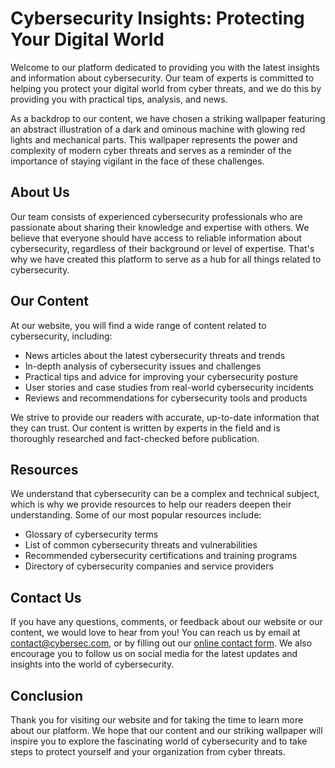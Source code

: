 <!--font:Inter-->

# Cybersecurity Insights: Protecting Your Digital World

Welcome to our platform dedicated to providing you with the latest insights and information about cybersecurity. Our team of experts is committed to helping you protect your digital world from cyber threats, and we do this by providing you with practical tips, analysis, and news.

As a backdrop to our content, we have chosen a striking wallpaper featuring an abstract illustration of a dark and ominous machine with glowing red lights and mechanical parts. This wallpaper represents the power and complexity of modern cyber threats and serves as a reminder of the importance of staying vigilant in the face of these challenges.

## About Us

Our team consists of experienced cybersecurity professionals who are passionate about sharing their knowledge and expertise with others. We believe that everyone should have access to reliable information about cybersecurity, regardless of their background or level of expertise. That's why we have created this platform to serve as a hub for all things related to cybersecurity.

## Our Content

At our website, you will find a wide range of content related to cybersecurity, including:

- News articles about the latest cybersecurity threats and trends
- In-depth analysis of cybersecurity issues and challenges
- Practical tips and advice for improving your cybersecurity posture
- User stories and case studies from real-world cybersecurity incidents
- Reviews and recommendations for cybersecurity tools and products

We strive to provide our readers with accurate, up-to-date information that they can trust. Our content is written by experts in the field and is thoroughly researched and fact-checked before publication.

## Resources

We understand that cybersecurity can be a complex and technical subject, which is why we provide resources to help our readers deepen their understanding. Some of our most popular resources include:

- Glossary of cybersecurity terms
- List of common cybersecurity threats and vulnerabilities
- Recommended cybersecurity certifications and training programs
- Directory of cybersecurity companies and service providers

## Contact Us

If you have any questions, comments, or feedback about our website or our content, we would love to hear from you! You can reach us by email at [contact@cybersec.com](#contact), or by filling out our [online contact form](#contact-form). We also encourage you to follow us on social media for the latest updates and insights into the world of cybersecurity.

## Conclusion

Thank you for visiting our website and for taking the time to learn more about our platform. We hope that our content and our striking wallpaper will inspire you to explore the fascinating world of cybersecurity and to take steps to protect yourself and your organization from cyber threats.

<!--

Write me content for website with wallpaper which alt text is:

"A wallpaper featuring an abstract illustration of a dark and ominous machine, with glowing red lights and mechanical parts."

The name/title of the page should not be 1:1 copy of the alt text but rather a real content of the website which is using this wallpaper.

- Use markdown format 
- Start with heading
- Heading should be short and concise
- The content should look like a real website 
- The website should not be about the wallpaper, wallpaper is just a related background
- Heading should be contain work "wallpaper" or "background"
- Include real sections like references, contact, user stories, etc. use things relevant to the page purpose.
- Feel free to use structure like headings, bullets, numbering, blockquotes, paragraphs, horizontal lines, etc.
- You can use formatting like bold or _italic_
- You can include UTF-8 emojis
- Links should be only #hash anchors (and you can refer to the document itself)
- Do not include images


---


# Dark Machine Wallpaper for Cybersecurity Enthusiasts

Welcome to our website dedicated to cybersecurity enthusiasts! Our platform is designed to provide you with the latest news, trends, and insights into the world of cybersecurity. As a backdrop to our content, we have chosen a dark and ominous wallpaper featuring an abstract illustration of a machine with glowing red lights and mechanical parts. This wallpaper perfectly captures the essence of our website - mysterious, powerful, and cutting-edge.

## About Us

Our team consists of experienced cybersecurity professionals who are passionate about sharing their knowledge and expertise with others. We believe that everyone should have access to reliable information about cybersecurity, regardless of their background or level of expertise. That's why we have created this platform to serve as a hub for all things related to cybersecurity.

## Our Content

At our website, you will find a wide range of content related to cybersecurity, including:

- News articles about the latest cybersecurity threats and trends
- In-depth analysis of cybersecurity issues and challenges
- Practical tips and advice for improving your cybersecurity posture
- User stories and case studies from real-world cybersecurity incidents
- Reviews and recommendations for cybersecurity tools and products

We strive to provide our readers with accurate, up-to-date information that they can trust. Our content is written by experts in the field and is thoroughly researched and fact-checked before publication.

## References

We understand that cybersecurity can be a complex and technical subject, which is why we provide references and resources to help our readers deepen their understanding. Some of our most popular references include:

- Glossary of cybersecurity terms
- List of common cybersecurity threats and vulnerabilities
- Recommended cybersecurity certifications and training programs
- Directory of cybersecurity companies and service providers

## Contact Us

If you have any questions, comments, or feedback about our website or our content, we would love to hear from you! You can reach us by email at [contact@cybersec.com](#contact), or by filling out our [online contact form](#contact-form). We also encourage you to follow us on social media for the latest updates and insights into the world of cybersecurity.

## Conclusion

Thank you for visiting our website and for taking the time to learn more about our platform. We hope that our content and our dark machine wallpaper will inspire you to explore the fascinating world of cybersecurity and to take steps to protect yourself and your organization from cyber threats.


---


Heading should not include word "wallpaper". The website should not be about the wallpaper itself, wallpaper is just a related background, rewrite whole content.


---


# Cybersecurity Insights: Protecting Your Digital World

Welcome to our platform dedicated to providing you with the latest insights and information about cybersecurity. Our team of experts is committed to helping you protect your digital world from cyber threats, and we do this by providing you with practical tips, analysis, and news.

As a backdrop to our content, we have chosen a striking wallpaper featuring an abstract illustration of a dark and ominous machine with glowing red lights and mechanical parts. This wallpaper represents the power and complexity of modern cyber threats and serves as a reminder of the importance of staying vigilant in the face of these challenges.

## About Us

Our team consists of experienced cybersecurity professionals who are passionate about sharing their knowledge and expertise with others. We believe that everyone should have access to reliable information about cybersecurity, regardless of their background or level of expertise. That's why we have created this platform to serve as a hub for all things related to cybersecurity.

## Our Content

At our website, you will find a wide range of content related to cybersecurity, including:

- News articles about the latest cybersecurity threats and trends
- In-depth analysis of cybersecurity issues and challenges
- Practical tips and advice for improving your cybersecurity posture
- User stories and case studies from real-world cybersecurity incidents
- Reviews and recommendations for cybersecurity tools and products

We strive to provide our readers with accurate, up-to-date information that they can trust. Our content is written by experts in the field and is thoroughly researched and fact-checked before publication.

## Resources

We understand that cybersecurity can be a complex and technical subject, which is why we provide resources to help our readers deepen their understanding. Some of our most popular resources include:

- Glossary of cybersecurity terms
- List of common cybersecurity threats and vulnerabilities
- Recommended cybersecurity certifications and training programs
- Directory of cybersecurity companies and service providers

## Contact Us

If you have any questions, comments, or feedback about our website or our content, we would love to hear from you! You can reach us by email at [contact@cybersec.com](#contact), or by filling out our [online contact form](#contact-form). We also encourage you to follow us on social media for the latest updates and insights into the world of cybersecurity.

## Conclusion

Thank you for visiting our website and for taking the time to learn more about our platform. We hope that our content and our striking wallpaper will inspire you to explore the fascinating world of cybersecurity and to take steps to protect yourself and your organization from cyber threats.

-->
